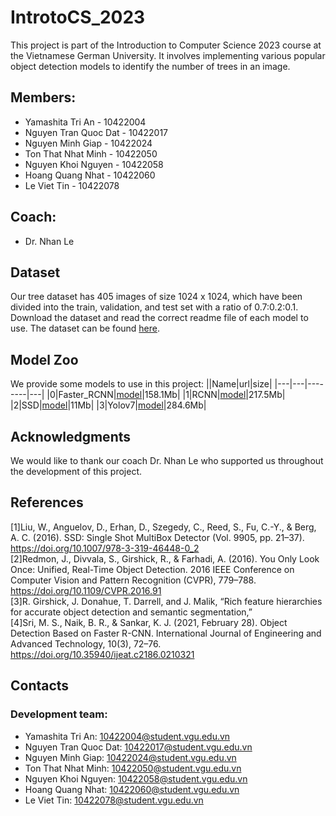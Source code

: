 # IntrotoCS_2023
This project is part of the Introduction to Computer Science 2023 course at the Vietnamese German University. It involves implementing various popular object detection models to identify the number of trees in an image.

## Members:
- Yamashita Tri An - 10422004
- Nguyen Tran Quoc Dat - 10422017
- Nguyen Minh Giap - 10422024
- Ton That Nhat Minh - 10422050
- Nguyen Khoi Nguyen - 10422058
- Hoang Quang Nhat - 10422060
- Le Viet Tin - 10422078

## Coach:
- Dr. Nhan Le

## Dataset
Our tree dataset has 405 images of size 1024 x 1024, which have been divided into the train, validation, and test set with a ratio of 0.7:0.2:0.1. Download the dataset and read the correct readme file of each model to use. The dataset can be found [here](https://drive.google.com/drive/folders/1ylXgcWFMX43FdWxA-oHMlztELLNFdbgY?usp=sharing).

## Model Zoo 
We provide some models to use in this project: 
||Name|url|size|
|---|---|--------|---|
|0|Faster_RCNN|[model](https://drive.google.com/uc?export=download&id=1DtVlGqlJiOKLBB0rsJDhyCfKsQgI15R9)|158.1Mb|
|1|RCNN|[model](https://drive.google.com/uc?export=download&id=1-PhXe-WUdzziK2T0WM0c9aMur0bTLkH8)|217.5Mb|
|2|SSD|[model](https://drive.google.com/uc?export=download&id=1zng-5ox1WRqLH_4psbr21WZ8L4I2vA1y)|11Mb|
|3|Yolov7|[model](https://drive.google.com/uc?export=download&id=10CUFS0mtObpQDVzm7TAxE6LvfpEC7r65)|284.6Mb|

## Acknowledgments
We would like to thank our coach Dr. Nhan Le who supported us throughout the development of this project.

## References
[1]Liu, W., Anguelov, D., Erhan, D., Szegedy, C., Reed, S., Fu, C.-Y., & Berg, A. C. (2016). SSD: Single Shot MultiBox Detector (Vol. 9905, pp. 21–37). https://doi.org/10.1007/978-3-319-46448-0_2 \
[2]Redmon, J., Divvala, S., Girshick, R., & Farhadi, A. (2016). You Only Look Once: Unified, Real-Time Object Detection. 2016 IEEE Conference on Computer Vision and Pattern Recognition (CVPR), 779–788. https://doi.org/10.1109/CVPR.2016.91 \
[3]R. Girshick, J. Donahue, T. Darrell, and J. Malik, “Rich feature hierarchies for accurate object detection and semantic segmentation,” \
[4]Sri, M. S., Naik, B. R., & Sankar, K. J. (2021, February 28). Object Detection Based on Faster R-CNN. International Journal of Engineering and Advanced Technology, 10(3), 72–76. https://doi.org/10.35940/ijeat.c2186.0210321

## Contacts
### Development team:
- Yamashita Tri An: 10422004@student.vgu.edu.vn
- Nguyen Tran Quoc Dat: 10422017@student.vgu.edu.vn
- Nguyen Minh Giap: 10422024@student.vgu.edu.vn
- Ton That Nhat Minh: 10422050@student.vgu.edu.vn
- Nguyen Khoi Nguyen: 10422058@student.vgu.edu.vn
- Hoang Quang Nhat: 10422060@student.vgu.edu.vn
- Le Viet Tin: 10422078@student.vgu.edu.vn
